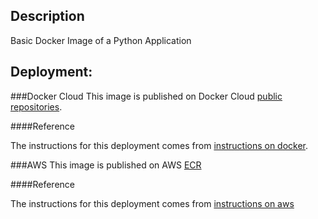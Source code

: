 ## Description

Basic Docker Image of a Python Application

## Deployment:

###Docker Cloud
This image is published on Docker Cloud [public repositories](https://cloud.docker.com/swarm/deocampo/repository/docker/deocampo/dcr-flask-app/general).

####Reference

The instructions for this deployment comes from [instructions on docker](https://docs.docker.com/get-started/).


###AWS
This image is published on AWS [ECR](943854076708.dkr.ecr.us-west-2.amazonaws.com/dcr-flask-app)

####Reference

The instructions for this deployment comes from [instructions on aws](http://docs.aws.amazon.com/AmazonECR/latest/userguide/ECR_GetStarted.html)
